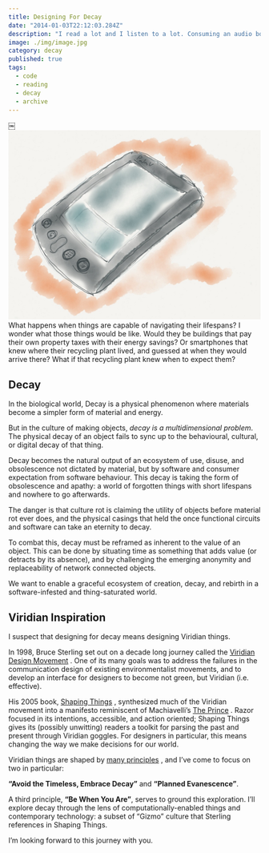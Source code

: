 ```yaml
---
title: Designing For Decay
date: "2014-01-03T22:12:03.284Z"
description: "I read a lot and I listen to a lot. Consuming an audio book isn’t the same as reading one, but I wanted to get an overview of it anyway. This is how I imported my audible library to Goodreads."
image: ./img/image.jpg
category: decay
published: true
tags:
  - code
  - reading
  - decay
  - archive
---
```


￼![](img/image.jpg)
What happens when things are capable of navigating their lifespans? I wonder what those things would be like.
Would they be buildings that pay their own property taxes with their energy savings?
Or smartphones that knew where their recycling plant lived, and guessed at when they would arrive there? What if that recycling plant knew when to expect them?

## Decay

In the biological world, Decay is a physical phenomenon where materials become a simpler form of material and energy.

But in the culture of making objects, _decay is a multidimensional problem_. The physical decay of an object fails to sync up to the behavioural, cultural, or digital decay of that thing.

Decay becomes the natural output of an ecosystem of use, disuse, and obsolescence not dictated by material, but by software and consumer expectation from software behaviour. This decay is taking the form of obsolescence and apathy: a world of forgotten things with short lifespans and nowhere to go afterwards.

The danger is that culture rot is claiming the utility of objects before material rot ever does, and the physical casings that held the once functional circuits and software can take an eternity to decay.

To combat this, decay must be reframed as inherent to the value of an object. This can be done by situating time as something that adds value (or detracts by its absence), and by challenging the emerging anonymity and replaceability of network connected objects.

We want to enable a graceful ecosystem of creation, decay, and rebirth in a software-infested and thing-saturated world.

## Viridian Inspiration

I suspect that designing for decay means designing Viridian things.

In 1998, Bruce Sterling set out on a decade long journey called the [Viridian Design Movement](https://web.archive.org/web/20190612065150/http://www.viridiandesign.org/) . One of its many goals was to address the failures in the communication design of existing environmentalist movements, and to develop an interface for designers to become not green, but Viridian (i.e. effective).

His 2005 book, [Shaping Things](https://web.archive.org/web/20190612065150/http://www.amazon.com/Shaping-Things-Mediaworks-Pamphlets-Sterling/dp/0262693267) , synthesized much of the Viridian movement into a manifesto reminiscent of Machiavelli’s [The Prince](https://web.archive.org/web/20190612065150/http://www.constitution.org/mac/prince00.htm) . Razor focused in its intentions, accessible, and action oriented; Shaping Things gives its (possibly unwitting) readers a toolkit for parsing the past and present through Viridian goggles. For designers in particular, this means changing the way we make decisions for our world.

Viridian things are shaped by [many principles](https://web.archive.org/web/20190612065150/http://www.viridiandesign.org/principles.html) , and I’ve come to focus on two in particular:

**“Avoid the Timeless, Embrace Decay”** and **“Planned Evanescence”**.

A third principle, **“Be When You Are”**, serves to ground this exploration. I’ll explore decay through the lens of computationally-enabled things and contemporary technology: a subset of “Gizmo” culture that Sterling references in Shaping Things.

I’m looking forward to this journey with you.
